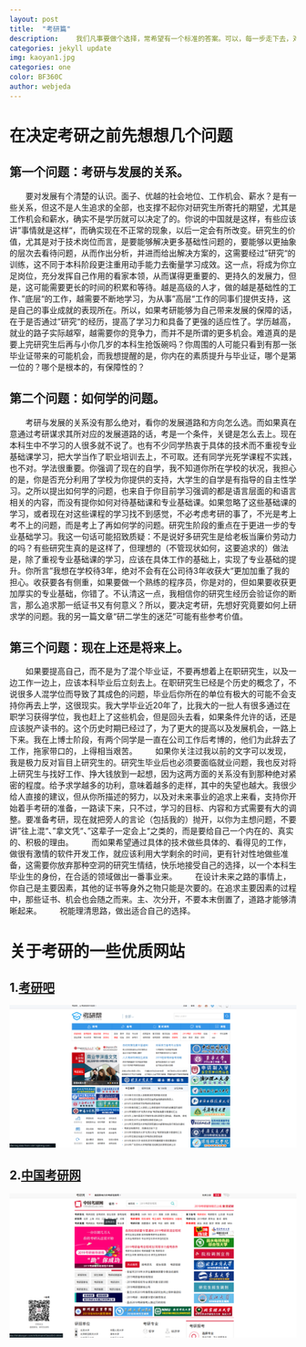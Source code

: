 ```yaml
---
layout: post
title:  "考研篇"
description: 　　我们凡事要做个选择，常希望有一个标准的答案。可以，每一步走下去，对应着的是万种可能，处处都面临不确定。选择很重要，但一定程度上，把握机会比选择更为重要。学习的魅力在于让学生在无数的可能中有能力把握住自己期望的可能，甚至是创造出只属于他自己的可能，而在我们的学习中，标准化的东西太多了，大家都养成了习惯，一有问题就要一个标准答案。而事实是，具体如“1+1=?”之类的问题放在不同的情境下都可以给出不同的解答，关乎人生选择的问题，又怎能千人一面。
categories: jekyll update
img: kaoyan1.jpg
categories: one
color: BF360C 
author: webjeda
---
```

# 在决定考研之前先想想几个问题
## 第一个问题：考研与发展的关系。
　　要对发展有个清楚的认识。面子、优越的社会地位、工作机会、薪水？是有一些关系，但这不是人生追求的全部，也支撑不起你对研究生所寄托的期望，尤其是工作机会和薪水，确实不是学历就可以决定了的。你说的中国就是这样，有些应该讲”事情就是这样“，而确实现在不正常的现象，以后一定会有所改变。研究生的价值，尤其是对于技术岗位而言，是要能够解决更多基础性问题的，要能够以更抽象的层次去看待问题，从而作出分析，并进而给出解决方案的，这需要经过”研究“的训练，这不同于本科阶段更注重用动手能力去衡量学习成效。这一点，将成为你立足岗位，充分发挥自己作用的看家本领，从而谋得更重要的、更持久的发展力，但是，这可能需要更长的时间的积累和等待。越是高级的人才，做的越是基础性的工作、”底层“的工作，越需要不断地学习，为从事”高层“工作的同事们提供支持，这是自己的事业成就的表现所在。所以，如果考研能够为自己带来发展的保障的话，在于是否通过”研究“的经历，提高了学习力和具备了更强的适应性了。学历越高，就业的路子实际越窄，越需要你的竞争力，而并不是所谓的更多机会。难道真的是要上完研究生后再与小你几岁的本科生抢饭碗吗？你周围的人可能只看到有那一张毕业证带来的可能机会，而我想提醒的是，你内在的素质提升与毕业证，哪个是第一位的？哪个是根本的，有保障性的？

## 第二个问题：如何学的问题。
　　考研与发展的关系没有那么绝对，看你的发展道路和方向怎么选。而如果真在意通过考研谋求其所对应的发展道路的话，考是一个条件，关键是怎么去上。现在本科生中不学习的人很多就不说了。也有不少同学热衷于具体的技术而不重视专业基础课学习，把大学当作了职业培训去上，不可取。还有同学光死学课程不实践，也不对。学法很重要。你强调了现在的自学，我不知道你所在学校的状况，我担心的是，你是否充分利用了学校为你提供的支持，大学生的自学是有指导的自主性学习。之所以提出如何学的问题，也来自于你目前学习强调的都是语言层面的和语言相关的内容，而没有提你如何对待基础课和专业基础课。如果忽略了这些基础课的学习，或者现在对这些课程的学习找不到感觉，不必考虑考研的事了，不光是考上考不上的问题，而是考上了再如何学的问题。研究生阶段的重点在于更进一步的专业基础学习。我这一句话可能招致质疑：不是说好多研究生是给老板当廉价劳动力的吗？有些研究生真的是这样了，但理想的（不管现状如何，这要追求的）做法是，除了重视专业基础课的学习，应该在具体工作的基础上，实现了专业基础的提升。你所言”我想在学校待3年，绝对不会有在公司待3年收获大“更加加重了我的担心。收获要各有侧重，如果要做一个熟练的程序员，你是对的，但如果要收获更加厚实的专业基础，你错了。不认清这一点，我相信你的研究生经历会验证你的断言，那么追求那一纸证书又有何意义？所以，要决定考研，先想好究竟要如何上研求学的问题。我的另一篇文章“研二学生的迷茫”可能有些参考价值。

## 第三个问题：现在上还是将来上。
　　如果要提高自己，而不是为了混个毕业证，不要再想着上在职研究生，以及一边工作一边上，应该本科毕业后立刻去上。在职研究生已经是个历史的概念了，不说很多人混学位而导致了其成色的问题，毕业后你所在的单位有极大的可能不会支持你再去上学，这很现实。我大学毕业近20年了，比我大的一批人有很多通过在职学习获得学位，我也赶上了这些机会，但是回头去看，如果条件允许的话，还是应该脱产读书的。这个历史时期已经过了，为了更大的提高以及发展机会，一路上下来。我在上博士阶段，有两个同学是一直在公司工作后考博的，他们为此辞去了工作，拖家带口的，上得相当艰苦。
　　如果你关注过我以前的文字可以发现，我是极力反对盲目上研究生的。研究生毕业后也必须要面临就业问题，我也反对将上研究生与找好工作、挣大钱放到一起想，因为这两方面的关系没有到那种绝对紧密的程度。给予求学越多的功利，意味着越多的走样，其中的失望也越大。我很少给人直接的建议，但从你所描述的努力，以及对未来事业的追求上来看，支持你开始着手考研的准备，一路读下来，只不过，学习的目标、内容和方式需要有大的调整。要准备考研，现在就把旁人的言论（包括我的）抛开，以你为主想问题，不要讲”往上混“、”拿文凭“、”这辈子一定会上“之类的，而是要给自己一个内在的、真实的、积极的理由。
　　而如果希望通过具体的技术做些具体的、看得见的工作，做很有激情的软件开发工作，就应该利用大学剩余的时间，更有针对性地做些准备，这需要你放弃那种空洞的研究生情结，快乐地接受自己的选择，以一个本科生毕业生的身份，在合适的领域做出一番事业来。
　　在设计未来之路的事情上，你自己是主要因素，其他的证书等身外之物只能是次要的。在追求主要因素的过程中，那些证书、机会也会随之而来。主、次分开，不要本末倒置了，道路才能够清晰起来。
　　祝能理清思路，做出适合自己的选择。

# 关于考研的一些优质网站
## 1.[考研吧](http://www.kaoyan.com/)
![](/images/kaoyan2.jpg)


## 2.[中国考研网](http://www.chinakaoyan.com/)
![](/images/kaoyan3.jpg)